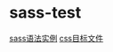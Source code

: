# sass-test

[sass语法实例]('https://github.com/zhangwen0424/sass-test/blob/master/single/test.scss')
[css目标文件]('https://github.com/zhangwen0424/sass-test/blob/master/single/expanded/test.css')

